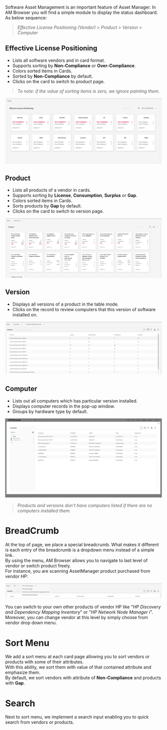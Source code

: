 
Software Asset Management is an important feature of Asset Manager.
In AM Browser you will find a simple module to display the status dashboard. As below sequence:

>  *Effective License Positioning (Vendor)* > *Product* > *Version* > *Computer*

## Effective License Positioning

- Lists all software vendors and in card format.
- Supports sorting by **Non-Compliance** or **Over-Compliance**.
- Colors sorted items in Cards.
- Sorted by **Non-Compliance** by default.
- Clicks on the card to switch to product page.

>   *To note:  if the value of sorting items is zero, we ignore painting them.*


![SAM screen shot](img/sam1.png)

## Product

- Lists all products of a vendor in cards.
- Supports sorting by **License**, **Consumption**, **Surplus** or **Gap**.
- Colors sorted items in Cards.
- Sorts products by **Gap** by default.
- Clicks on the card to switch to version page.

![SAM screen shot](img/sam2.png)

## Version

- Displays all versions of a product in the table mode.
- Clicks on the record to review computers that this version of software installed on.

![SAM screen shot](img/sam3.png)

## Computer

- Lists out all computers which has particular version installed.
- Displays computer records in the pop-up window.
- Groups by hardware type by default.

![SAM screen shot](img/sam4.png)

>  *Products and versions don't have computers listed if there are no computers installed them.*

# BreadCrumb
At the top of page, we place a special breadcrumb. What makes it different is each entry of the breadcrumb is a dropdown menu instead of a simple link.  
By using the menu, AM Browser allows you to navigate to last level of vendor or switch product freely.  
For instance, you are scanning AssetManager product purchased from vendor HP:

![SAM screenshot - breadcrumb](img/sam5.png)

You can switch to your own other products of vendor HP like "*HP Discovery and Dependency Mapping Inventory*" or "*HP Network Node Manager i*".  
Moreover, you can change vendor at this level by simply choose from vendor drop down menu.

# Sort Menu
We add a sort menu at each card page allowing you to sort vendors or products with some of their attributes.  
With this ability, we sort them with value of that contained attribute and emphasize them.  
By default, we sort vendors with attribute of **Non-Compliance** and products with **Gap**.

# Search
Next to sort menu, we implement a search input enabling you to quick search from vendors or products.
